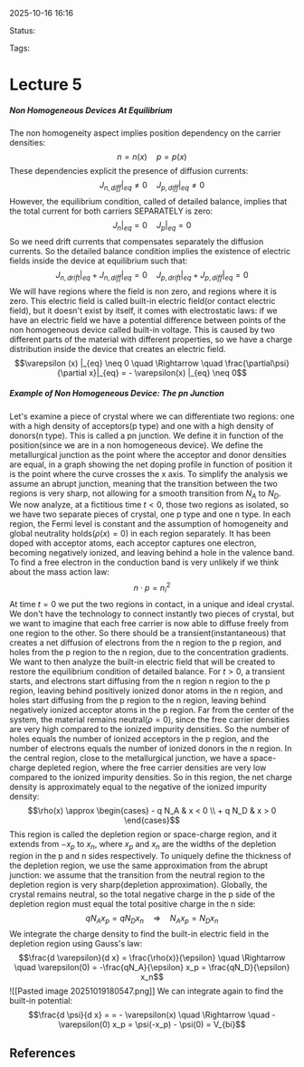 
2025-10-16 16:16

Status: 

Tags:

# Lecture 5
##### Non Homogeneous Devices At Equilibrium
The non homogeneity aspect implies position dependency on the carrier densities:
$$n = n(x) \quad p = p(x)$$
These dependencies explicit the presence of diffusion currents:
$$J_{n, diff} |_{eq} \neq 0 \quad J_{p, diff} |_{eq} \neq 0$$
However, the equilibrium condition, called of detailed balance, implies that the total current for both carriers SEPARATELY is zero:
$$J_n |_{eq} = 0 \quad J_p|_{eq} = 0$$
So we need drift currents that compensates separately the diffusion currents. So the detailed balance condition implies the existence of electric fields inside the device at equilibrium such that:
$$J_{n, drift} |_{eq} + J_{n, diff} |_{eq} = 0 \quad J_{p, drift} |_{eq} + J_{p, diff} |_{eq} = 0$$
We will have regions where the field is non zero, and regions where it is zero. This electric field is called built-in electric field(or contact electric field), but it doesn't exist by itself, it comes with electrostatic laws: if we have an electric field we have a potential difference between points of the non homogeneous device called built-in voltage. This is caused by two different parts of the material with different properties, so we have a charge distribution inside the device that creates an electric field. 
$$\varepsilon (x) |_{eq} \neq 0 \quad \Rightarrow \quad \frac{\partial\psi}{\partial x}|_{eq} = - \varepsilon(x) |_{eq} \neq 0$$
##### Example of Non Homogeneous Device: The pn Junction
Let's examine a piece of crystal where we can differentiate two regions: one with a high density of acceptors(p type) and one with a high density of donors(n type). This is called a pn junction. We define it in function of the position(since we are in a non homogeneous device). 
We define the metallurgical junction as the point where the acceptor and donor densities are equal, in a graph showing the net doping profile in function of position it is the point where the curve crosses the x axis.
To simplify the analysis we assume an abrupt junction, meaning that the transition between the two regions is very sharp, not allowing for a smooth transition from $N_A$ to $N_D$.
We now analyze, at a fictitious time $t<0$, those two regions as isolated, so we have two separate pieces of crystal, one p type and one n type. In each region, the Fermi level is constant and the assumption of homogeneity and global neutrality holds($\rho(x) = 0$) in each region separately. 
It has been doped with acceptor atoms, each acceptor captures one electron, becoming negatively ionized, and leaving behind a hole in the valence band. To find a free electron in the conduction band is very unlikely if we think about the mass action law:
$$n \cdot p = n_i^2$$
At time $t=0$ we put the two regions in contact, in a unique and ideal crystal. We don't have the technology to connect instantly two pieces of crystal, but we want to imagine that each free carrier is now able to diffuse freely from one region to the other. So there should be a transient(instantaneous) that creates a net diffusion of electrons from the n region to the p region, and holes from the p region to the n region, due to the concentration gradients. We want to then analyze the built-in electric field that will be created to restore the equilibrium condition of detailed balance. 
For $t>0$, a transient starts, and electrons start diffusing from the n region n region to the p region, leaving behind positively ionized donor atoms in the n region, and holes start diffusing from the p region to the n region, leaving behind negatively ionized acceptor atoms in the p region. 
Far from the center of the system, the material remains neutral($\rho = 0$), since the free carrier densities are very high compared to the ionized impurity densities. So the number of holes equals the number of ionized acceptors in the p region, and the number of electrons equals the number of ionized donors in the n region. 
In the central region, close to the metallurgical junction, we have a space-charge depleted region, where the free carrier densities are very low compared to the ionized impurity densities. So in this region, the net charge density is approximately equal to the negative of the ionized impurity density:
$$\rho(x) \approx \begin{cases} - q N_A & x < 0 \\ + q N_D & x > 0 \end{cases}$$
This region is called the depletion region or space-charge region, and it extends from $-x_p$ to $x_n$, where $x_p$ and $x_n$ are the widths of the depletion region in the p and n sides respectively. To uniquely define the thickness of the depletion region, we use the same approximation from the abrupt junction: we assume that the transition from the neutral region to the depletion region is very sharp(depletion approximation).
Globally, the crystal remains neutral, so the total negative charge in the p side of the depletion region must equal the total positive charge in the n side:
$$q N_A x_p = q N_D x_n \quad \Rightarrow \quad N_A x_p = N_D x_n$$
We integrate the charge density to find the built-in electric field in the depletion region using Gauss's law:
$$\frac{d \varepsilon}{d x} = \frac{\rho(x)}{\epsilon} \quad \Rightarrow \quad \varepsilon(0) = -\frac{qN_A}{\epsilon} x_p = \frac{qN_D}{\epsilon} x_n$$
![[Pasted image 20251019180547.png]]
We can integrate again to find the built-in potential:
$$\frac{d \psi}{d x} = = - \varepsilon(x) \quad \Rightarrow \quad -\varepsilon(0) x_p = \psi(-x_p) - \psi(0) = V_{bi}$$



## References
